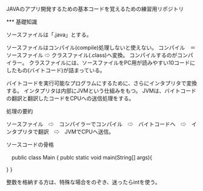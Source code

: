 

JAVAのアプリ開発するための基本コードを覚えるための練習用リポジトリ


*** 基礎知識

ソースファイルは「.java」とする。

ソースファイルはコンパイル(compile)処理しないと使えない。
コンパイル　＝　ソースファイル ⇨ クラスファイル(.class)へ変換。
コンパイルするのがコンパイラー。
クラスファイルには、ソースファイルをPC用が読みやすい10コードにしたもの(バイトコード)が詰まっている。

バイトコードを実行可能なプログラムにするために、さらにインタプリタで変換する。
インタプリタは内部にJVMという仕組みをもつ。
JVMは、バイトコードの翻訳と翻訳したコードをCPUへの送信処理をする。

処理の要約

ソースファイル　⇨　コンパイラーでコンパイル　⇨　バイトコードへ　⇨　インタプリタで翻訳　⇨　JVMでCPUへ送信。



ソースコードの骨格

　public class Main {
   publc static void main(String[] args){

   }
}


整数を格納する方は、特殊な場合をのぞき、迷ったらintを使う。
